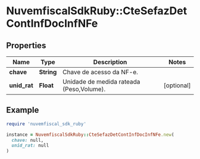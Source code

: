 # NuvemfiscalSdkRuby::CteSefazDetContInfDocInfNFe

## Properties

| Name | Type | Description | Notes |
| ---- | ---- | ----------- | ----- |
| **chave** | **String** | Chave de acesso da NF-e. |  |
| **unid_rat** | **Float** | Unidade de medida rateada (Peso,Volume). | [optional] |

## Example

```ruby
require 'nuvemfiscal_sdk_ruby'

instance = NuvemfiscalSdkRuby::CteSefazDetContInfDocInfNFe.new(
  chave: null,
  unid_rat: null
)
```

